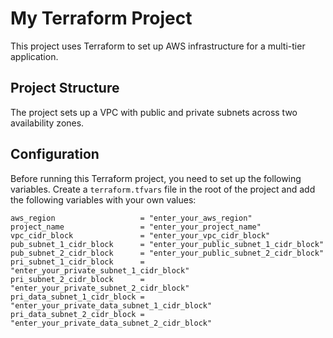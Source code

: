 # My Terraform Project

This project uses Terraform to set up AWS infrastructure for a multi-tier application.

## Project Structure

The project sets up a VPC with public and private subnets across two availability zones.

## Configuration

Before running this Terraform project, you need to set up the following variables. Create a `terraform.tfvars` file in the root of the project and add the following variables with your own values:

```hcl
aws_region                   = "enter_your_aws_region"
project_name                 = "enter_your_project_name"
vpc_cidr_block               = "enter_your_vpc_cidr_block"
pub_subnet_1_cidr_block      = "enter_your_public_subnet_1_cidr_block"
pub_subnet_2_cidr_block      = "enter_your_public_subnet_2_cidr_block"
pri_subnet_1_cidr_block      = "enter_your_private_subnet_1_cidr_block"
pri_subnet_2_cidr_block      = "enter_your_private_subnet_2_cidr_block"
pri_data_subnet_1_cidr_block = "enter_your_private_data_subnet_1_cidr_block"
pri_data_subnet_2_cidr_block = "enter_your_private_data_subnet_2_cidr_block"